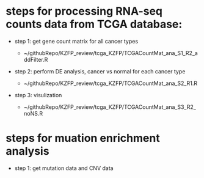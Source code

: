 
# steps for processing RNA-seq counts data from TCGA database:

- step 1: get gene count matrix for all cancer types
    - ~/githubRepo/KZFP_review/tcga_KZFP/TCGACountMat_ana_S1_R2_addFilter.R

- step 2: perform DE analysis, cancer vs normal for each cancer type
    - ~/githubRepo/KZFP_review/tcga_KZFP/TCGACountMat_ana_S2_R1.R
    
- step 3: visulization
    - ~/githubRepo/KZFP_review/tcga_KZFP/TCGACountMat_ana_S3_R2_noNS.R


# steps for muation enrichment analysis

- step 1: get mutation data and CNV data
